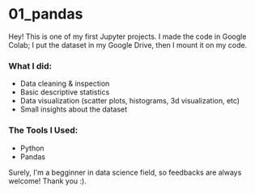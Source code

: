 # 01_pandas

Hey! This is one of my first Jupyter projects. I made the code in Google Colab; I put the dataset in my Google Drive, then I mount it on my code.

### What I did:
- Data cleaning & inspection
- Basic descriptive statistics
- Data visualization (scatter plots, histograms, 3d visualization, etc)
- Small insights about the dataset

### The Tools I Used:
- Python 
- Pandas

Surely, I'm a begginner in data science field, so feedbacks are always welcome! Thank you :).

